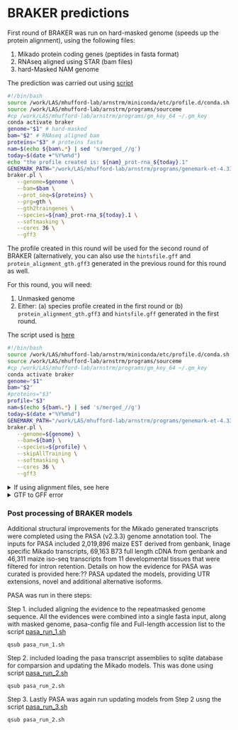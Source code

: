 
# BRAKER predictions


First round of BRAKER was run on hard-masked genome (speeds up the protein alignment), using the following files:

1. Mikado protein coding genes (peptides in fasta format)
2. RNAseq aligned using STAR (bam files)
3. hard-Masked NAM genome


The prediction was carried out using [script](scripts-braker/runBraker-prot-and-rnaseq.sh)


```bash
#!/bin/bash
source /work/LAS/mhufford-lab/arnstrm/miniconda/etc/profile.d/conda.sh
source /work/LAS/mhufford-lab/arnstrm/programs/sourceme
#cp /work/LAS/mhufford-lab/arnstrm/programs/gm_key_64 ~/.gm_key
conda activate braker
genome="$1" # hard-masked
bam="$2" # RNAseq aligned bam
proteins="$3" # proteins fasta
nam=$(echo ${bam%.*} | sed 's/merged_//g')
today=$(date +"%Y%m%d")
echo "the profile created is: ${nam}_prot-rna_${today}.1"
GENEMARK_PATH="/work/LAS/mhufford-lab/arnstrm/programs/genemark-et-4.33/bin"
braker.pl \
   --genome=$genome \
   --bam=$bam \
   --prot_seq=${proteins} \
   --prg=gth \
   --gth2traingenes \
   --species=${nam}_prot-rna_${today}.1 \
   --softmasking \
   --cores 36 \
   --gff3
```

The profile created in this round will be used for the second round of BRAKER (alternatively, you can also use the `hintsfile.gff` and `protein_alignment_gth.gff3` generated in the previous round for this round as well.

For this round, you will need:

1. Unmasked genome
2. Either:
   (a) species profile created in the first round or
   (b) `protein_alignment_gth.gff3` and `hintsfile.gff` generated in the first round.

The script used is [here](scripts-braker/runBraker-pretrained.sh)


```bash
#!/bin/bash
source /work/LAS/mhufford-lab/arnstrm/miniconda/etc/profile.d/conda.sh
source /work/LAS/mhufford-lab/arnstrm/programs/sourceme
#cp /work/LAS/mhufford-lab/arnstrm/programs/gm_key_64 ~/.gm_key
conda activate braker
genome="$1"
bam="$2"
#proteins="$3"
profile="$3"
nam=$(echo ${bam%.*} | sed 's/merged_//g')
today=$(date +"%Y%m%d")
GENEMARK_PATH="/work/LAS/mhufford-lab/arnstrm/programs/genemark-et-4.33/bin"
braker.pl \
   --genome=${genome} \
   --bam=${bam} \
   --species=${profile} \
   --skipAllTraining \
   --softmasking \
   --cores 36 \
   --gff3
```


<details><summary>If using alignment files, see here </summary>

The `hintsfile.gff` and `protein_alignment_gth.gff3` created in the first round can be provided and retrained on the whole genome as well (see script [here](scripts-braker/runBraker-with-aln-files.sh) ):

```bash
#!/bin/bash
source /work/LAS/mhufford-lab/arnstrm/miniconda/etc/profile.d/conda.sh
source /work/LAS/mhufford-lab/arnstrm/programs/sourceme
#cp /work/LAS/mhufford-lab/arnstrm/programs/gm_key_64 ~/.gm_key
conda activate braker
genome="$1"
bam="$2" # hintsfile.gff
proteins="$3" #protein_alignment_gth.gff3
#profile="$3"
nam=$(echo ${bam%.*} | sed 's/merged_//g')
today=$(date +"%Y%m%d")
profile=${nam}_prot-rna_${today}.2
GENEMARK_PATH="/work/LAS/mhufford-lab/arnstrm/programs/genemark-et-4.33/bin"
braker.pl \
   --genome=${genome} \
   --hints=${bam} \
   --prot_aln=${proteins} \
   --species=${profile} \
   --softmasking \
   --cores 36 \
   --gff3
```
</details>



<details><summary> GTF to GFF error</summary> 

If you get the error saying that the conversion of GTF to GFF3 failed, 

```
gtf2gff.pl: transcript jg1.t1 has conflicting gene parents: and jg1
```

you can fix this file and convert it to GFF3 as follows.
The script [`fix_joingenes_gtf.pl`](https://github.com/Gaius-Augustus/Augustus/blob/master/scripts/fix_joingenes_gtf.pl) is needed.

```bash
fix_joingenes_gtf.pl < joingenes.gtf > joingenes.fixed.gtf
```

After this, the fixed joingenes output will contain the gene feature line and correctly formatted transcript line that is
 fully comptabile with `gtf2gff.pl`:

```bash
gtf2gff.pl < joingenes.fixed.gtf --gff3 --out=joingenes.gff3
```
</details>



### Post processing of BRAKER models

Additional structural improvements for the Mikado generated transcripts were completed using the PASA (v2.3.3) genome annotation tool. The inputs for PASA included 2,019,896 maize EST derived from genbank, linage specific Mikado transcripts, 69,163 B73 full length cDNA from genbank and 46,311 maize iso-seq transcripts from 11 developmental tissues that were filtered for intron retention. Details on how the evidence for PASA was curated is provided here:?? PASA updated the models, providing UTR extensions, novel and additional alternative isoforms. 

PASA was run in there steps:

Step 1. included aligning the evidence to the repeatmasked genome sequence. All the evidences were combined into a single fasta input, along with masked genome, pasa-config file and Full-length accession list to the script [pasa_run_1.sh](/gene-prediction/cshl-scripts/pasa_run_1.sh) 
```
qsub pasa_run_1.sh 
```

Step 2. included loading the pasa transcript assemblies to sqlite database for comparsion and updating the Mikado models. This was done using script [pasa_run_2.sh](/gene-prediction/cshl-scripts/pasa_run_2.sh)

```
qsub pasa_run_2.sh
```

Step 3. Lastly PASA was again run updating models from Step 2 usng the script [pasa_run_3.sh](/gene-prediction/cshl-scripts/pasa_run_3.sh)

```
qsub pasa_run_2.sh
```
